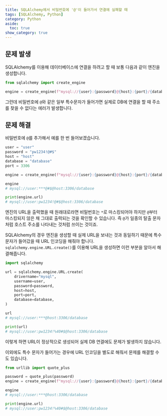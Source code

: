 ```yaml
---
title: SQLAlchemy에서 비밀번호에 '@'이 들어가서 연결에 실패할 때
tags: [SQLAlchemy, Python]
category: Python
aside:
  toc: true
show_category: true
---
```



<!--more-->

## 문제 발생

SQLAlchemy를 이용해 데이터베이스에 연결을 하려고 할 때 보통 다음과 같이 엔진을 생성합니다.

```python
from sqlalchemy import create_engine

engine = create_engine(f"mysql://{user}:{password}@{host}:{port}/{database}")
```

그런데 비밀번호에 `@`와 같은 일부 특수문자가 들어가면 실제로 DB에 연결을 할 때 주소를 찾을 수 없다는 에러가 발생합니다. 

## 문제 해결

비밀번호에 `@`를 추가해서 예를 한 번 들어보겠습니다.

```python
user = "user"
password = "pw1234!@#$"
host = "host"
database = "database"
port = 3306

engine = create_engine(f"mysql://{user}:{password}@{host}:{port}/{database}")

engine
# mysql://user:***@#$@host:3306/database

print(engine.url)
# mysql://user:pw1234!@#$@host:3306/database
```

엔진의 URL을 출력했을 때 원래대로라면 비밀번호는 `*`로 마스킹되어야 하지만 `@`부터 마스킹되지 않은 채 그대로 출력되는 것을 확인할 수 있습니다. 즉 `@`가 일종의 탈출 문자처럼 호스트 주소를 나타내는 것처럼 쓰이는 것이죠.

SQLAlchemy의 경우 엔진을 생성할 때 실제 URL을 보내는 것과 동일하기 때문에 특수 문자가 들어갔을 때 URL 인코딩을 해줘야 합니다. `sqlalchemy.engine.URL.create()`를 이용해 URL을 생성하면 이런 부분을 알아서 해결해줍니다.

```python
import sqlalchemy

url = sqlalchemy.engine.URL.create(
	drivername="mysql",
    username=user,
    password=password,
    host=host,
    port=port,
    database=database,
)

url
# mysql://user:***@host:3306/database

print(url)
# mysql://user:pw1234!%40#$@host:3306/database
```

이렇게 하면 URL이 정상적으로 생성되어 실제 DB 연결에도 문제가 발생하지 않습니다.

이외에도 특수 문자가 들어가는 경우에 URL 인코딩을 별도로 해줘서 문제를 해결할 수도 있습니다.

```python
from urllib import quote_plus

password = quote_plus(password)
engine = create_engine(f"mysql://{user}:{password}@{host}:{port}/{database}")

engine
# mysql://user:***@host:3306/database

print(engine.url)
# mysql://user:pw1234!%40#$@host:3306/database
```
